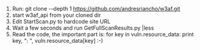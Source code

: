 1. Run: git clone --depth 1 https://github.com/andresriancho/w3af.git
2. start w3af_api from your cloned dir
3. Edit StartScan.py to hardcode site URL
4. Wait a few seconds and run GetFullScanResults.py |less
5. Read the code, the important part is:
	 for key in vuln.resource_data:
		print key, ": ", vuln.resource_data[key]
	:-)

